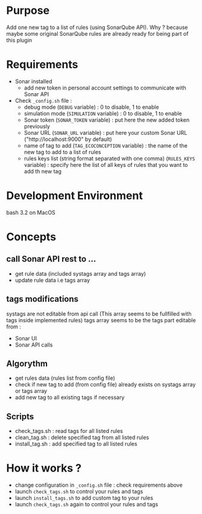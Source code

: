 Purpose
=======
Add one new tag to a list of rules (using SonarQube API).
Why ? because maybe some original SonarQube rules are already ready for being part of this plugin

Requirements
============

- Sonar installed
  - add new token in personal account settings to communicate with Sonar API
- Check `_config.sh` file :
  - debug mode (`DEBUG` variable) : 0 to disable, 1 to enable
  - simulation mode (`SIMULATION` variable) : 0 to disable, 1 to enable
  - Sonar token (`SONAR_TOKEN` variable) : put here the new added token previously
  - Sonar URL (`SONAR_URL` variable) : put here your custom Sonar URL ("http://localhost:9000" by default)
  - name of tag to add (`TAG_ECOCONCEPTION` variable) : the name of the new tag to add to a list of rules
  - rules keys list (string format separated with one comma) (`RULES_KEYS` variable) : specify here the list of all keys of rules that you want to add th new tag
  
Development Environment
=======================

bash 3.2 on MacOS

Concepts
========

call Sonar API rest to ...
--------------------------

- get rule data (included systags array and tags array)
- update rule data i.e tags array

tags modifications
------------------

systags are not editable from api call
(This array seems to be fullfilled with tags inside implemented rules)
tags array seems to be the tags part editable from :

- Sonar UI
- Sonar API calls

Algorythm
---------

- get rules data (rules list from config file)
- check if new tag to add (from config file) already exists on systags array or tags array
- add new tag to all existing tags if necessary

Scripts
-------

- check_tags.sh : read tags for all listed rules
- clean_tag.sh : delete specified tag from all listed rules
- install_tag.sh : add specified tag to all listed rules

How it works ?
==============
- change configuration in `_config.sh` file : check requirements above
- launch `check_tags.sh` to control your rules and tags
- launch `install_tags.sh` to add custom tag to your rules
- launch `check_tags.sh` again to control your rules and tags